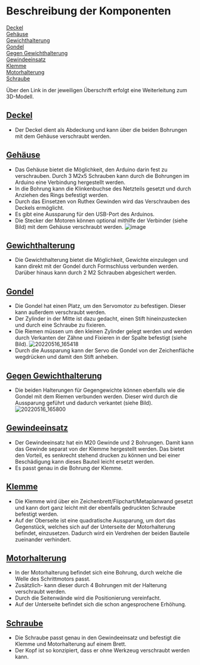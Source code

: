 ﻿# Beschreibung der Komponenten

[Deckel](#deckel)<br>
[Gehäuse](#gehäuse)<br>
[Gewichthalterung](#gewichthalterung)<br>
[Gondel](#gondel)<br>
[Gegen Gewichthalterung](#gegengewichthalterung)<br>
[Gewindeeinsatz](#gewindeeinsatz)<br>
[Klemme](#klemme)<br>
[Motorhalterung](#motorhalterung)<br>
[Schraube](#schraube)<br>

Über den Link in der jeweiligen Überschrift erfolgt eine Weiterleitung zum 3D-Modell.


## [Deckel](https://github.com/ync-ghr/polarplotter/blob/main/stl/1x_Deckel.stl)

- Der Deckel dient als Abdeckung und kann über die beiden Bohrungen mit dem Gehäuse verschraubt werden. 


## [Gehäuse](https://github.com/ync-ghr/polarplotter/blob/main/stl/1x_Geh%C3%A4use.stl)

- Das Gehäuse bietet die Möglichkeit, den Arduino darin fest zu verschrauben. Durch 3 M2x5 Schrauben kann durch die Bohrungen im Arduino eine Verbindung hergestellt werden.
- In die Bohrung kann die Klinkenbuchse des Netzteils gesetzt und durch Anziehen des Rings befestigt werden.
- Durch das Einsetzen von Ruthex Gewinden wird das Verschrauben des Deckels ermöglicht.
- Es gibt eine Aussparung für den USB-Port des Arduinos.
- Die Stecker der Motoren können optional mithilfe der Verbinder (siehe Bild) mit dem Gehäuse verschraubt werden. 
![image](https://user-images.githubusercontent.com/58829180/168617906-3ef32831-03f2-4215-9987-9bff20a08ea0.png)


## [Gewichthalterung](https://github.com/ync-ghr/polarplotter/blob/main/stl/1x_Gewichthalterung.stl)

- Die Gewichthalterung bietet die Möglichkeit, Gewichte einzulegen und kann direkt mit der Gondel durch Formschluss verbunden werden. Darüber hinaus kann durch 2 M2 Schrauben abgesichert werden.


## [Gondel](https://github.com/ync-ghr/polarplotter/blob/main/stl/1x_Gondel.stl)

- Die Gondel hat einen Platz, um den Servomotor zu befestigen. Dieser kann außerdem verschraubt werden.
- Der Zylinder in der Mitte ist dazu gedacht, einen Stift hineinzustecken und durch eine Schraube zu fixieren.
- Die Riemen müssen um den kleinen Zylinder gelegt werden und werden durch Verkanten der Zähne und Fixieren in der Spalte befestigt (siehe Bild).
![20220516_165418](https://user-images.githubusercontent.com/58829180/168621887-7a7ef089-f347-4402-8e4d-bb12416912ba.jpg)
- Durch die Aussparung kann der Servo die Gondel von der Zeichenfläche wegdrücken und damit den Stift anheben.


## [Gegen Gewichthalterung](https://github.com/ync-ghr/polarplotter/blob/main/stl/2x_GegenGewichthalterung.stl)

- Die beiden Halterungen für Gegengewichte können ebenfalls wie die Gondel mit dem Riemen verbunden werden. Dieser wird durch die Aussparung geführt und dadurch verkantet (siehe Bild).
![20220516_165800](https://user-images.githubusercontent.com/58829180/168622646-2d21994f-f872-4686-8325-220949e5842b.jpg)


## [Gewindeeinsatz](https://github.com/ync-ghr/polarplotter/blob/main/stl/2x_Gewindeeinsatz.stl)

- Der Gewindeeinsatz hat ein M20 Gewinde und 2 Bohrungen. Damit kann das Gewinde separat von der Klemme hergestellt werden. Das bietet den Vorteil, es senkrecht stehend drucken zu können und bei einer Beschädigung kann dieses Bauteil leicht ersetzt werden.
- Es passt genau in die Bohrung der Klemme.


## [Klemme](https://github.com/ync-ghr/polarplotter/blob/main/stl/2x_Klemme.stl)

- Die Klemme wird über ein Zeichenbrett/Flipchart/Metaplanwand gesetzt und kann dort ganz leicht mit der ebenfalls gedruckten Schraube befestigt werden.
- Auf der Oberseite ist eine quadratische Aussparung, um dort das Gegenstück, welches sich auf der Unterseite der Motorhalterung befindet, einzusetzen. Dadurch wird ein Verdrehen der beiden Bauteile zueinander verhindert.

## [Motorhalterung](https://github.com/ync-ghr/polarplotter/blob/main/stl/2x_Motorhalterung.stl)

- In der Motorhalterung befindet sich eine Bohrung, durch welche die Welle des Schrittmotors passt.
- Zusätzlich- kann dieser durch 4 Bohrungen mit der Halterung verschraubt werden.
- Durch die Seitenwände wird die Positionierung vereinfacht.
- Auf der Unterseite befindet sich die schon angesprochene Erhöhung.

## [Schraube](https://github.com/ync-ghr/polarplotter/blob/main/stl/2x_Schraube.stl)

- Die Schraube passt genau in den Gewindeeinsatz und befestigt die Klemme und Motorhalterung auf einem Brett.
- Der Kopf ist so konzipiert, dass er ohne Werkzeug verschraubt werden kann.


